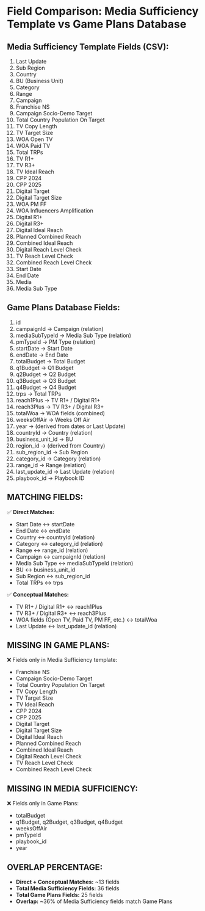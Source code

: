 # Field Comparison: Media Sufficiency Template vs Game Plans Database

## Media Sufficiency Template Fields (CSV):
1. Last Update
2. Sub Region
3. Country
4. BU (Business Unit)
5. Category
6. Range
7. Campaign
8. Franchise NS
9. Campaign Socio-Demo Target
10. Total Country Population On Target
11. TV Copy Length
12. TV Target Size
13. WOA Open TV
14. WOA Paid TV
15. Total TRPs
16. TV R1+
17. TV R3+
18. TV Ideal Reach
19. CPP 2024
20. CPP 2025
21. Digital Target
22. Digital Target Size
23. WOA PM FF
24. WOA Influencers Amplification
25. Digital R1+
26. Digital R3+
27. Digital Ideal Reach
28. Planned Combined Reach
29. Combined Ideal Reach
30. Digital Reach Level Check
31. TV Reach Level Check
32. Combined Reach Level Check
33. Start Date
34. End Date
35. Media
36. Media Sub Type

## Game Plans Database Fields:
1. id
2. campaignId → Campaign (relation)
3. mediaSubTypeId → Media Sub Type (relation)
4. pmTypeId → PM Type (relation)
5. startDate → Start Date
6. endDate → End Date
7. totalBudget → Total Budget
8. q1Budget → Q1 Budget
9. q2Budget → Q2 Budget
10. q3Budget → Q3 Budget
11. q4Budget → Q4 Budget
12. trps → Total TRPs
13. reach1Plus → TV R1+ / Digital R1+
14. reach3Plus → TV R3+ / Digital R3+
15. totalWoa → WOA fields (combined)
16. weeksOffAir → Weeks Off Air
17. year → (derived from dates or Last Update)
18. countryId → Country (relation)
19. business_unit_id → BU
20. region_id → (derived from Country)
21. sub_region_id → Sub Region
22. category_id → Category (relation)
23. range_id → Range (relation)
24. last_update_id → Last Update (relation)
25. playbook_id → Playbook ID

## MATCHING FIELDS:
✅ **Direct Matches:**
- Start Date ↔ startDate
- End Date ↔ endDate
- Country ↔ countryId (relation)
- Category ↔ category_id (relation)
- Range ↔ range_id (relation)
- Campaign ↔ campaignId (relation)
- Media Sub Type ↔ mediaSubTypeId (relation)
- BU ↔ business_unit_id
- Sub Region ↔ sub_region_id
- Total TRPs ↔ trps

✅ **Conceptual Matches:**
- TV R1+ / Digital R1+ ↔ reach1Plus
- TV R3+ / Digital R3+ ↔ reach3Plus
- WOA fields (Open TV, Paid TV, PM FF, etc.) ↔ totalWoa
- Last Update ↔ last_update_id (relation)

## MISSING IN GAME PLANS:
❌ Fields only in Media Sufficiency template:
- Franchise NS
- Campaign Socio-Demo Target
- Total Country Population On Target
- TV Copy Length
- TV Target Size
- TV Ideal Reach
- CPP 2024
- CPP 2025
- Digital Target
- Digital Target Size
- Digital Ideal Reach
- Planned Combined Reach
- Combined Ideal Reach
- Digital Reach Level Check
- TV Reach Level Check
- Combined Reach Level Check

## MISSING IN MEDIA SUFFICIENCY:
❌ Fields only in Game Plans:
- totalBudget
- q1Budget, q2Budget, q3Budget, q4Budget
- weeksOffAir
- pmTypeId
- playbook_id
- year

## OVERLAP PERCENTAGE:
- **Direct + Conceptual Matches:** ~13 fields
- **Total Media Sufficiency Fields:** 36 fields
- **Total Game Plans Fields:** 25 fields
- **Overlap:** ~36% of Media Sufficiency fields match Game Plans
